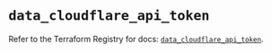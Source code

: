 # `data_cloudflare_api_token`

Refer to the Terraform Registry for docs: [`data_cloudflare_api_token`](https://registry.terraform.io/providers/cloudflare/cloudflare/5.0.0/docs/data-sources/api_token).
